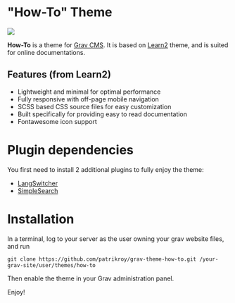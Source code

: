 # "How-To" Theme

![](assets/how-to-screenshots.jpg)

**How-To** is a theme for [Grav CMS](https://github.com/getgrav/grav). It is based on [Learn2](https://github.com/getgrav/grav-theme-learn2) theme, and is suited for online documentations.

## Features (from Learn2)

* Lightweight and minimal for optimal performance
* Fully responsive with off-page mobile navigation
* SCSS based CSS source files for easy customization
* Built specifically for providing easy to read documentation
* Fontawesome icon support

# Plugin dependencies
You first need to install 2 additional plugins to fully enjoy the theme:

* [LangSwitcher](https://github.com/getgrav/grav-plugin-langswitcher)
* [SimpleSearch](https://github.com/getgrav/grav-plugin-simplesearch)

# Installation
In a terminal, log to your server as the user owning your grav website files, and run

    git clone https://github.com/patrikroy/grav-theme-how-to.git /your-grav-site/user/themes/how-to

Then enable the theme in your Grav administration panel.

Enjoy!
